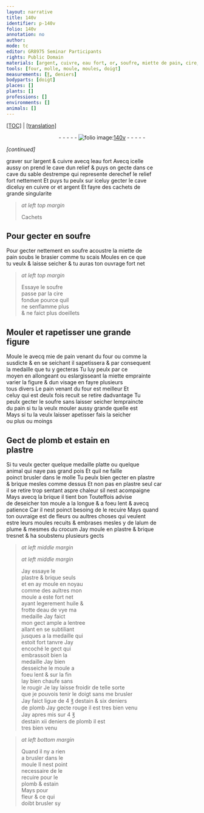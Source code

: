 ```yaml
---
layout: narrative
title: 140v
identifier: p-140v
folio: 140v
annotation: no
author:
mode: tc
editor: GR8975 Seminar Participants
rights: Public Domain
materials: [argent, cuivre, eau fort, or, soufre, miette de pain, cire, mie de pain, miette, pain, plomb, estain, plastre, brique, alum de plume, crocum, huile, eau de vye]
tools: [four, molle, moule, moules, doigt]
measurements: [℥, deniers]
bodyparts: [doigt]
places: []
plants: []
professions: []
environments: []
animals: []
---
```


 <p><a href="{{ site.baseurl }}/diplomatic/">[TOC]</a> | <a href="{{ site.baseurl }}/texts/p-140v_tl/" target="_blank">[translation]</a></p><div class="folio" align="center">- - - - - <a href="http://gallica.bnf.fr/ark:/12148/btv1b10500001g/f286.item.r=" target="_blank"><img src="https://cu-mkp.github.io/2017-workshop-edition/assets/photo-icon.png" alt="folio image: " style="display:inline-block; margin-bottom:-3px;"/>140v</a> - - - - - </div>  
 
*[continued]*
  
 graver sur l<span class="m">argent</span> & <span class="m">cuivre</span> avecq l<span class="m">eau fort</span> Avecq icelle<br/> aussy on prend le cave dun relief & puys on gecte dans ce<br/> cave du sable destrempe qui represente derechef le relief<br/> fort nettem<span class="exp">ent</span> Et puys tu peulx sur iceluy gecter le cave<br/> diceluy en <span class="m">cuivre</span> <span class="m">or</span> et <span class="m">argent</span> Et fayre des cachets de<br/> grande singularite
 
 
> *at left top margin*
> 
> 
> Cachets
 
 
 
  

## Pour gecter en <span class="m">soufre</span>

 
 Pour gecter nettement en <span class="m">soufre</span> acoustre la <span class="m">miette de<br/> pain</span> soubs le brasier comme tu scais Moules en ce que<br/> tu veulx & laisse seicher & tu auras ton ouvrage fort net
 
> *at left top margin*
> 
> 
>   Essaye le <span class="m">soufre</span><br/> passe par la <span class="m">cire</span><br/> fondue pource quil<br/> ne senflamme plus<br/> & ne faict plus doeillets
 
 
  

## Mouler et rapetisser une grande<br/> figure

 
 Moule le avecq <span class="m">mie de pain</span> venant du <span class="tl">four</span> ou co<span class="exp">mm</span>e la<br/> susdicte & en se seichant il sapetissera & par consequent<br/> la medaille que tu y gecteras Tu <span class="del">luy</span> peulx par ce<br/> moyen en allongeant ou eslargisseant la <span class="m">miette</span> emprainte<br/> varier la figure & dun visage en fayre plusieurs<br/> tous divers Le <span class="m">pain</span> venant du <span class="tl">four</span> est meilleur Et<br/> celuy qui est deulx fois recuit se retire dadvantage Tu<br/> peulx gecter le <span class="m">soufre</span> sans laisser seicher lempraincte<br/> du <span class="m">pain</span> si tu la veulx mouler aussy grande quelle est<br/> Mays si tu la veulx laisser apetisser fais la seicher<br/> ou plus ou moings
 
 
  

## Gect de <span class="m">plomb</span> et <span class="m">estain</span> en<br/> <span class="m">plastre</span>

 
 Si tu veulx gecter quelque medaille platte ou quelque<br/> animal qui naye pas grand pois Et quil ne faille<br/> poinct brusler dans le <span class="tl">molle</span> Tu peulx bien gecter en <span class="m">plastre</span><br/> & <span class="m">brique</span> mesles co<span class="exp">mm</span>e dessus Et non pas en <span class="m">plastre</span> seul car<br/> il se retire trop sentant aspre chaleur sil nest acompaigne<br/> Mays avecq la <span class="m">brique</span> il tient bon Touteffois advise<br/> de deseicher ton <span class="tl">moule</span> a la longue & a foeu lent & avecq<br/> patience Car il nest poinct besoing de le recuire Mays qua<span class="exp">n</span>d<br/> ton ouvraige est de fleurs ou aultres choses qui veulent<br/> <span class="del">estre</span> leurs <span class="tl">moules</span> recuits & embrases mesles y de l<span class="m">alum de<br/> plume</span> & mesmes du <span class="m">crocum</span> Jay moule en <span class="m">plastre</span> & <span class="m">brique</span><br/> tresnet & ha soubstenu plusieurs gects
 
> *at left middle margin*
> 
> 
>   
> *at left middle margin*
> 
> 
> Jay essaye
 le<br/> <span class="m">plastre</span> & <span class="m">brique</span> seuls<br/> et en ay moule en noyau<br/> co<span class="exp">mm</span>e des aultres mon<br/> moule a este fort net<br/> ayant legerem<span class="exp">ent</span> <span class="m">huile</span> &<br/> frotte d<span class="m">eau de vye</span> ma<br/> medaille Jay faict<br/> mon gect ample a lentree<br/> allant en se subtiliant<br/> jusques a la medaille qui<br/> estoit fort tanvre Jay<br/> encoché le gect qui<br/> embrassoit bien la<br/> medaille Jay bien<br/> desseiche le <span class="tl">moule</span> a<br/> foeu lent & sur la fin<br/> lay bien chaufe sans<br/> le rougir Je lay laisse froidir <span class="sn">de telle sorte<br/> que je pouvois tenir le <span class="tl"><span class="bp">doigt</span></span> sans me brusler</span><br/> Jay faict ligue de 4 <span class="ms">℥</span> d<span class="m">estain</span> & six <span class="ms">deniers</span><br/> de <span class="m">plomb</span> Jay gecte rouge il est tres bien venu<br/> Jay apres mis sur 4 <span class="ms">℥</span><br/> d<span class="m">estain</span> xii <span class="ms">deniers</span> de <span class="m">plomb</span> il est<br/> tres bien venu
 
> *at left bottom margin*
> 
> 
>   Quand il ny a rien<br/> a brusler dans le<br/> <span class="tl">moule</span> Il nest point<br/> necessaire de le<br/> recuire pour le<br/> <span class="m">plomb</span> & <span class="m">estain</span><br/> Mays pour<br/> fleur & ce qui<br/> doibt brusler sy
 
 